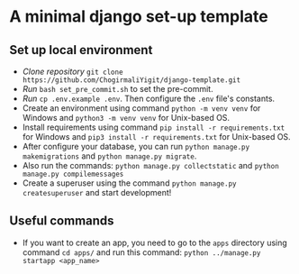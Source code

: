 # A minimal django set-up template


## Set up local environment

- _Clone repository_ `git clone https://github.com/ChogirmaliYigit/django-template.git`
- _Run_ `bash set_pre_commit.sh` to set the pre-commit.
- _Run_ `cp .env.example .env`. Then configure the `.env` file's constants.
- Create an environment using command `python -m venv venv` for Windows and `python3 -m venv venv` for Unix-based OS.
- Install requirements using command `pip install -r requirements.txt` for Windows and `pip3 install -r requirements.txt` for Unix-based OS.
- After configure your database, you can run `python manage.py makemigrations` and `python manage.py migrate`.
- Also run the commands: `python manage.py collectstatic` and `python manage.py compilemessages`
- Create a superuser using the command `python manage.py createsuperuser` and start development!


## Useful commands
- If you want to create an app, you need to go to the `apps` directory using command `cd apps/` and run this command: `python ../manage.py startapp <app_name>`
